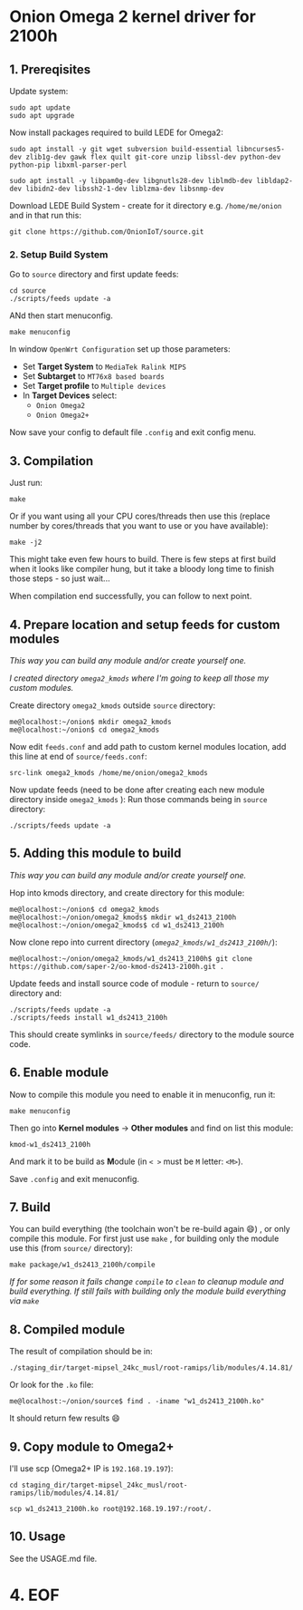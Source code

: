 # Onion Omega 2 kernel driver for 2100h

## 1. Prereqisites
Update system:
```
sudo apt update
sudo apt upgrade
```

Now install packages required to build LEDE for Omega2:
```
sudo apt install -y git wget subversion build-essential libncurses5-dev zlib1g-dev gawk flex quilt git-core unzip libssl-dev python-dev python-pip libxml-parser-perl

sudo apt install -y libpam0g-dev libgnutls28-dev liblmdb-dev libldap2-dev libidn2-dev libssh2-1-dev liblzma-dev libsnmp-dev
```

Download LEDE Build System - create for it directory e.g. ```/home/me/onion``` and in that run this:
```
git clone https://github.com/OnionIoT/source.git
```

### 2. Setup Build System
Go to ```source``` directory and first update feeds:
```
cd source
./scripts/feeds update -a
```

ANd then start menuconfig.
```
make menuconfig
```

In window ```OpenWrt Configuration``` set up those parameters:
- Set **Target System** to ```MediaTek Ralink MIPS```
- Set **Subtarget** to ```MT76x8 based boards```
- Set **Target profile** to ```Multiple devices```
- In **Target Devices** select:
  - ```Onion Omega2```
  - ```Onion Omega2+```

Now save your config to default file ```.config``` and exit config menu.

## 3. Compilation
Just run:
```
make
```
Or if you want using all your CPU cores/threads then use this (replace number by cores/threads that you want to use or you have available):
```
make -j2
```

This might take even few hours to build. 
There is few steps at first build when it looks like compiler hung, but it take a bloody long time to finish those steps - so just wait...

When compilation end successfully, you can follow to next point.

## 4. Prepare location and setup feeds for custom modules
*This way you can build any module and/or create yourself one.*

*I created directory ```omega2_kmods``` where I'm going to keep all those my custom modules.*

Create directory ```omega2_kmods``` outside ```source``` directory:
```
me@localhost:~/onion$ mkdir omega2_kmods
me@localhost:~/onion$ cd omega2_kmods
```

Now edit ```feeds.conf``` and add path to custom kernel modules location, add this line at end of ```source/feeds.conf```:
```
src-link omega2_kmods /home/me/onion/omega2_kmods
```

Now update feeds (need to be done after creating each new module directory inside ```omega2_kmods``` ):
Run those commands being in ```source``` directory:
```
./scripts/feeds update -a
```

## 5. Adding this module to build
*This way you can build any module and/or create yourself one.*

Hop into kmods directory, and create directory for this module:
```
me@localhost:~/onion$ cd omega2_kmods
me@localhost:~/onion/omega2_kmods$ mkdir w1_ds2413_2100h
me@localhost:~/onion/omega2_kmods$ cd w1_ds2413_2100h
```

Now clone repo into current directory (*```omega2_kmods/w1_ds2413_2100h/```*):
```
me@localhost:~/onion/omega2_kmods/w1_ds2413_2100h$ git clone https://github.com/saper-2/oo-kmod-ds2413-2100h.git .
```

Update feeds and install source code of module - return to ```source/``` directory and:
```
./scripts/feeds update -a
./scripts/feeds install w1_ds2413_2100h
```
This should create symlinks in ```source/feeds/``` directory to the module source code.

## 6. Enable module
Now to compile this module you need to enable it in menuconfig, run it:
```
make menuconfig
```

Then go into **Kernel modules** -> **Other modules** and find on list this module:
```
kmod-w1_ds2413_2100h
```
And mark it to be build as **M**odule (in ```< >``` must be ```M``` letter: ```<M>```).

Save ```.config``` and exit menuconfig.

## 7. Build
You can build everything (the toolchain won't be re-build again :smile:) , or only compile this module. For first just use ```make``` , for building only the module use this (from ```source/``` directory):
```
make package/w1_ds2413_2100h/compile
```
*If for some reason it fails change ```compile``` to ```clean``` to cleanup module and build everything. If still fails with building only the module build everything via ```make```*

## 8. Compiled module
The result of compilation should be in:
```
./staging_dir/target-mipsel_24kc_musl/root-ramips/lib/modules/4.14.81/
```

Or look for the ```.ko``` file:
```
me@localhost:~/onion/source$ find . -iname "w1_ds2413_2100h.ko"
```
It should return few results :smile:

## 9. Copy module to Omega2+
I'll use scp (Omega2+ IP is ```192.168.19.197```):
```
cd staging_dir/target-mipsel_24kc_musl/root-ramips/lib/modules/4.14.81/

scp w1_ds2413_2100h.ko root@192.168.19.197:/root/.
```

## 10. Usage
See the USAGE.md file.

# 4. EOF
